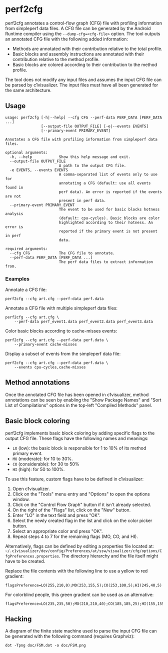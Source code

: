 # perf2cfg

perf2cfg annotates a control-flow graph (CFG) file with profiling information
from simpleperf data files. A CFG file can be generated by the Android Runtime
compiler using the `--dump-cfg=<cfg-file>` option. The tool outputs an
annotated CFG file with the following added information:
- Methods are annotated with their contribution relative to the total profile.
- Basic blocks and assembly instructions are annotated with their contribution
  relative to the method profile.
- Basic blocks are colored according to their contribution to the method
  profile.

The tool does not modify any input files and assumes the input CFG file can be
parsed by c1visualizer. The input files must have all been generated for the
same architecture.

## Usage

```
usage: perf2cfg [-h|--help] --cfg CFG --perf-data PERF_DATA [PERF_DATA ...]
                [--output-file OUTPUT_FILE] [-e|--events EVENTS]
                [--primary-event PRIMARY_EVENT]

Annotates a CFG file with profiling information from simpleperf data files.

optional arguments:
  -h, --help            Show this help message and exit.
  --output-file OUTPUT_FILE
                        A path to the output CFG file.
  -e EVENTS, --events EVENTS
                        A comma-separated list of events only to use for
                        annotating a CFG (default: use all events found in
                        perf data). An error is reported if the events are not
                        present in perf data.
  --primary-event PRIMARY_EVENT
                        The event to be used for basic blocks hotness analysis
                        (default: cpu-cycles). Basic blocks are color
                        highlighted according to their hotness. An error is
                        reported if the primary event is not present in perf
                        data.

required arguments:
  --cfg CFG             The CFG file to annotate.
  --perf-data PERF_DATA [PERF_DATA ...]
                        The perf data files to extract information from.
```

### Examples

Annotate a CFG file:
```
perf2cfg --cfg art.cfg --perf-data perf.data
```

Annotate a CFG file with multiple simpleperf data files:
```
perf2cfg --cfg art.cfg \
    --perf-data perf_event1.data perf_event2.data perf_event3.data
```

Color basic blocks according to cache-misses events:
```
perf2cfg --cfg art.cfg --perf-data perf.data \
    --primary-event cache-misses
```

Display a subset of events from the simpleperf data file:
```
perf2cfg --cfg art.cfg --perf-data perf.data \
    --events cpu-cycles,cache-misses
```

## Method annotations

Once the annotated CFG file has been opened in c1visualizer, method annotations
can be seen by enabling the "Show Package Names" and "Sort List of
Compilations" options in the top-left "Compiled Methods" panel.

## Basic block coloring

perf2cfg implements basic block coloring by adding specific flags to the output
CFG file. These flags have the following names and meanings:
- `LO` (low): the basic block is responsible for 1 to 10% of its method primary
  event.
- `MO` (moderate): for 10 to 30%.
- `CO` (considerable): for 30 to 50%
- `HI` (high): for 50 to 100%.

To use this feature, custom flags have to be defined in c1visualizer:
1. Open c1visualizer.
2. Click on the "Tools" menu entry and "Options" to open the options window.
3. Click on the "Control Flow Graph" button if it isn't already selected.
4. On the right of the "Flags" list, click on the "New" button.
5. Enter "LO" in the text field and press "OK".
6. Select the newly created flag in the list and click on the color picker
   button.
7. Select an appropriate color and press "OK".
8. Repeat steps 4 to 7 for the remaining flags (MO, CO, and HI).

Alternatively, flags can be defined by editing a properties file located at:
`~/.c1visualizer/dev/config/Preferences/at/ssw/visualizer/cfg/options/CfgPreferences.properties`.
The directory hierarchy and the file itself might have to be created.

Replace the file contents with the following line to use a yellow to red
gradient:
```
flagsPreference=LO(255,210,0);MO(253,155,5);CO(253,100,5);HI(245,40,5)
```

For colorblind people, this green gradient can be used as an alternative:
```
flagsPreference=LO(235,235,50);MO(210,210,40);CO(185,185,25);HI(155,155,15)
```

## Hacking

A diagram of the finite state machine used to parse the input CFG file can be
generated with the following command (requires Graphviz):
```
dot -Tpng doc/FSM.dot -o doc/FSM.png
```
